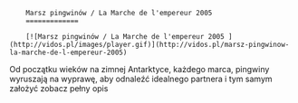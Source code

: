 
        Marsz pingwinów / La Marche de l'empereur 2005 
        =============
        
        [![Marsz pingwinów / La Marche de l'empereur 2005 ](http://vidos.pl/images/player.gif)](http://vidos.pl/marsz-pingwinow-la-marche-de-l-empereur-2005)
        
        
 Od początku wieków na zimnej Antarktyce, każdego marca, pingwiny wyruszają na wyprawę, aby odnaleźć idealnego partnera i tym samym założyć zobacz pełny opis
    